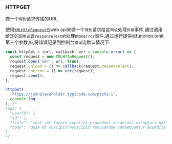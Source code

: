 ### HTTPGET

做一个`得到`请求传递的URL. 

使用[`XMLHttpRequest的`](https://developer.mozilla.org/en-US/docs/Web/API/XMLHttpRequest/Using_XMLHttpRequest)web api来做一个`得到`请求给定`网址`处理`负载`事件,通过调用给定的`回电话`该`responseText的`处理`的onerror`事件,通过运行提供`呃`function.omit第三个参数,`呃`,将错误记录到控制台`错误`流默认情况下. 

```js
const httpGet = (url, callback, err = console.error) => {
  const request = new XMLHttpRequest();
  request.open('GET', url, true);
  request.onload = () => callback(request.responseText);
  request.onerror = () => err(request);
  request.send();
};
```

```js
httpGet(
  'https://jsonplaceholder.typicode.com/posts/1',
  console.log
); /* 
Logs: {
  "userId": 1,
  "id": 1,
  "title": "sunt aut facere repellat provident occaecati excepturi optio reprehenderit",
  "body": "quia et suscipit\nsuscipit recusandae consequuntur expedita et cum\nreprehenderit molestiae ut ut quas totam\nnostrum rerum est autem sunt rem eveniet architecto"
}
*/
```